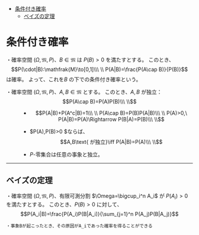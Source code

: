
- [条件付き確率](#条件付き確率)
  - [ベイズの定理](#ベイズの定理)



# 条件付き確率

<dl><dt>

・確率空間 $(\Omega,\mathfrak{M},P)$、$B\in\mathfrak{M}$ は $P(B)>0$ を満たすとする。
このとき、
$$P(\cdot|B):\mathfrak{M}\to[0,1]\\\ \\
P(A|B)=\frac{P(A\cap B)}{P(B)}$$は確率。
よって、これを$B$ の下での条件付き確率という。

・確率空間 $(\Omega,\mathfrak{M},P)$、$A,B\in\mathfrak{M}$ とする。
このとき、$A,B$ が独立：
$$P(A\cap B)=P(A)P(B)\\\ \\$$

</dt><dd>

- $$P(A|B)+P(A^c|B)=1\\\ \\
P(A\cap B)=P(B)P(A|B)\\\ \\
P(A)>0,\ P(A|B)=P(A)\Rightarrow P(B|A)=P(B)\\\ \\$$

- $P(A),P(B)>0 $ならば、
$$A,B\text{ が独立}\iff P(A|B)=P(A)\\\ \\$$

- $P$-零集合は任意の事象と独立。

</dd></dl>

---

## ベイズの定理

・確率空間 $(\Omega,\mathfrak{M},P)$、有限可測分割  $\Omega=\bigcup_i^n A_i$ が $P(A_i)>0$ を満たすとする。
このとき、$P(B)>0$ に対して、
$$P(A_i|B)=\frac{P(A_i)P(B|A_i)}{\sum_{j=1}^n P(A_j)P(B|A_j)}$$

    ・事象Bが起こったとき、その原因がA_iであった確率を得ることができる
